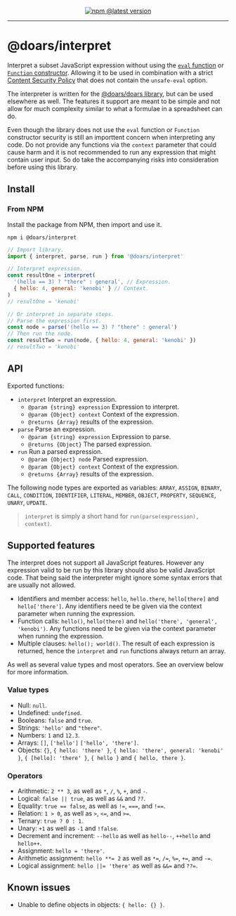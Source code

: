 <div align="center">

[![npm @latest version](https://img.shields.io/npm/v/@doars/interpret.svg?label=Version&style=flat-square&maxAge=86400)](https://www.npmjs.com/package/@doars/interpret)

</div>

<hr/>

# @doars/interpret

Interpret a subset JavaScript expression without using the [`eval` function](https://developer.mozilla.org/docs/Web/JavaScript/Reference/Global_Objects/eval) or [`Function` constructor](https://developer.mozilla.org/docs/Web/JavaScript/Reference/Global_Objects/Function/Function). Allowing it to be used in combination with a strict [Content Security Policy](https://developer.mozilla.org/docs/Web/HTTP/Headers/Content-Security-Policy) that does not contain the `unsafe-eval` option.

The interpreter is written for the [@doars/doars library](https://doars.dev), but can be used elsewhere as well. The features it support are meant to be simple and not allow for much complexity similar to what a formulae in a spreadsheet can do.

Even though the library does not use the `eval` function or `Function` constructor security is still an importtent concern when interpreting any code. Do not provide any functions via the `context` parameter that could cause harm and it is not recommended to run any expression that might contain user input. So do take the accompanying risks into consideration before using this library.

## Install

### From NPM

Install the package from NPM, then import and use it.

```
npm i @doars/interpret
```

```JavaScript
// Import library.
import { interpret, parse, run } from '@doars/interpret'

// Interpret expression.
const resultOne = interpret(
  '(hello == 3) ? "there" : general', // Expression.
  { hello: 4, general: 'kenobi' } // Context.
)
// resultOne = 'kenobi'

// Or interpret in separate steps.
// Parse the expression first.
const node = parse('(hello == 3) ? "there" : general')
// Then run the node.
const resultTwo = run(node, { hello: 4, general: 'kenobi' })
// resultTwo = 'kenobi'
```

## API

Exported functions:

- `interpret` Interpret an expression.
  - `@param {string} expression` Expression to interpret.
  - `@param {Object} context` Context of the expression.
  - `@returns {Array}` results of the expression.
- `parse` Parse an expression.
  - `@param {string} expression` Expression to parse.
  - `@returns {Object}` The parsed expression.
- `run` Run a parsed expression.
  - `@param {Object} node` Parsed expression.
  - `@param {Object} context` Context of the expression.
  - `@returns {Array}` results of the expression.

The following node types are exported as variables: `ARRAY`, `ASSIGN`, `BINARY`, `CALL`, `CONDITION`, `IDENTIFIER`, `LITERAL`, `MEMBER`, `OBJECT`, `PROPERTY`, `SEQUENCE`, `UNARY`, `UPDATE`.

> `interpret` is simply a short hand for `run(parse(expression), context)`.

## Supported features

The interpret does not support all JavaScript features. However any expression valid to be run by this library should also be valid JavaScript code. That being said the interpreter might ignore some syntax errors that are usually not allowed.

- Identifiers and member access: `hello`, `hello.there`, `hello[there]` and `hello['there']`. Any identifiers need te be given via the context parameter when running the expression.
- Function calls: `hello()`, `hello(there)` and `hello('there', 'general', 'kenobi')`. Any functions need te be given via the context parameter when running the expression.
- Multiple clauses: `hello(); world()`. The result of each expression is returned, hence the `interpret` and `run` functions always return an array.

As well as several value types and most operators. See an overview below for more information.

### Value types

- Null: `null`.
- Undefined: `undefined`.
- Booleans: `false` and `true`.
- Strings: `'hello'` and `"there"`.
- Numbers: `1` and `12.3`.
- Arrays: `[]`, `['hello']` `['hello', 'there']`.
- Objects: `{}`, `{ hello: 'there' }`, `{ hello: 'there', general: 'kenobi' }`, `{ [hello]: 'there' }`, `{ hello }` and `{ hello, there }`.

### Operators

- Arithmetic: `2 ** 3`, as well as `*`, `/`, `%`, `+`, and `-`.
- Logical: `false || true`, as well as `&&` and `??`.
- Equality: `true == false`, as well as `!=`, `===`, and `!==`.
- Relation: `1 > 0`, as well as `>`, `<=`, and `>=`.
- Ternary: `true ? 0 : 1`.
- Unary: `+1` as well as `-1` and `!false`.
- Decrement and increment: `--hello` as well as `hello--`, `++hello` and `hello++`.
- Assignment: `hello = 'there'`.
- Arithmetic assignment: `hello **= 2` as well as `*=`, `/=`, `%=`, `+=`, and `-=`.
- Logical assignment: `hello ||= 'there'` as well as `&&=` and `??=`.

## Known issues

- Unable to define objects in objects: `{ hello: {} }`.
